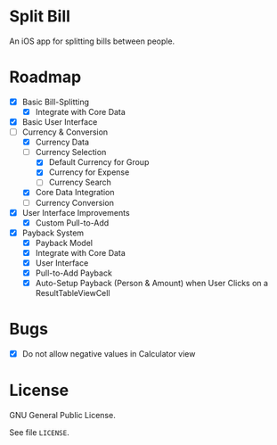 # Split Bill

An iOS app for splitting bills between people.

# Roadmap

- [x] Basic Bill-Splitting
    - [x] Integrate with Core Data
- [x] Basic User Interface
- [ ] Currency & Conversion
    - [x] Currency Data
    - [ ] Currency Selection
        - [x] Default Currency for Group
        - [x] Currency for Expense
        - [ ] Currency Search
    - [x] Core Data Integration
    - [ ] Currency Conversion
- [x] User Interface Improvements
    - [x] Custom Pull-to-Add
- [x] Payback System
    - [x] Payback Model
    - [x] Integrate with Core Data
    - [x] User Interface
    - [x] Pull-to-Add Payback
    - [x] Auto-Setup Payback (Person & Amount) when User Clicks on a ResultTableViewCell

# Bugs

- [x] Do not allow negative values in Calculator view

# License

GNU General Public License.

See file `LICENSE`.
